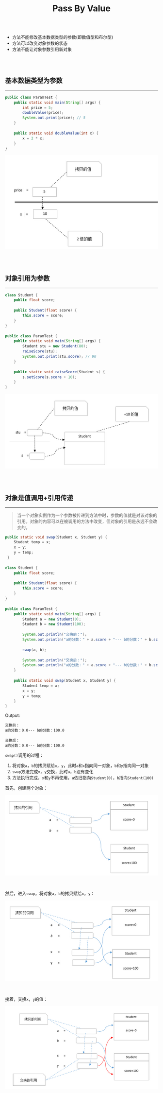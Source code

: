 # <center>Pass By Value</center>

<br></br>

* 方法不能修改基本数据类型的参数(即数值型和布尔型)
* 方法可以改变对象参数的状态
* 方法不能让对象参数引用新对象

<br></br>



## 基本数据类型为参数
----
``` java
public class ParamTest {
    public static void main(String[] args) {
        int price = 5;
        doubleValue(price);
        System.out.print(price); // 5
    }

    public static void doubleValue(int x) {
        x = 2 * x;
    }
}
```

<p align="center">
  <img src="./Images/pass_by_value1.jpg" />
</p>

<br></br>



## 对象引用为参数
----
``` java
class Student {
    public float score;

    public Student(float score) {
        this.score = score;
    }
}

public class ParamTest {
    public static void main(String[] args) {
        Student stu = new Student(80);
        raiseScore(stu);
        System.out.print(stu.score); // 90
    }

    public static void raiseScore(Student s) {
        s.setScore(s.score + 10);
    }
}
```

<p align="center">
  <img src="./Images/pass_by_value2.jpg" />
</p>

<br></br>


## 对象是值调用+引用传递
----
> 当一个对象实例作为一个参数被传递到方法中时，参数的值就是对该对象的引用。对象的内容可以在被调用的方法中改变，但对象的引用是永远不会改变的。

``` java
public static void swap(Student x, Student y) {
    Student temp = x;
    x = y;
    y = temp;
 } 

class Student {
    public float score;

    public Student(float score) {
        this.score = score;
    }
}

public class ParamTest {
    public static void main(String[] args) {
        Student a = new Student(0);
        Student b = new Student(100);

        System.out.println("交换前：");
        System.out.println("a的分数：" + a.score + "--- b的分数：" + b.score);

        swap(a, b);

        System.out.println("交换后：");
        System.out.println("a的分数：" + a.score + "--- b的分数：" + b.score);
    }

    public static void swap(Student x, Student y) {
        Student temp = x;
        x = y;
        y = temp;
    }
}
```

Output:
``` 
交换前：
a的分数：0.0--- b的分数：100.0

交换后：
a的分数：0.0--- b的分数：100.0
```

`swap()`调用的过程：
1. 将对象`a`，`b`的拷贝赋给`x`，`y`，此时`a`和`x`指向同一对象，`b`和`y`指向同一对象
2. `swap`方法完成`x`，`y`交换，此时`a`，`b`没有变化
3. 方法执行完成，`x`和`y`不再使用，`a`依旧指向`Student(0)`，`b`指向`Student(100)`

首先，创建两个对象：
<p align="center">
  <img src="./Images/pass_by_value3.jpg" />
</p>

<br>

然后，进入`swap`，将对象`a`，`b`的拷贝赋给`x`，`y`：
<p align="center">
  <img src="./Images/pass_by_value4.jpg" />
</p>

<br>

接着，交换`x`，`y`的值：
<p align="center">
  <img src="./Images/pass_by_value5.jpg" />
</p>

<br></br>

